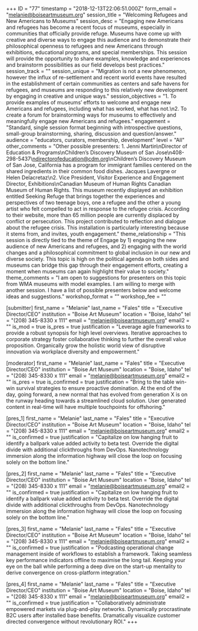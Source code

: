 +++
ID = "77"
timestamp = "2018-12-13T22:06:51.000Z"
form_email = "melanie@boiseartmuseum.org"
session_title = "Welcoming Refugees and New Americans to Museums"
session_desc = "Engaging new Americans and refugees has become a recent focus of museums, especially in communities that officially provide refuge. Museums have come up with creative and diverse ways to engage this audience and to demonstrate their philosophical openness to refugees and new Americans through exhibitions, educational programs, and special memberships. This session will provide the opportunity to share examples, knowledge and experiences and brainstorm possibilities as our field develops best practices."
session_track = ""
session_unique = "Migration is not a new phenomenon, however the influx of re-settlement and recent world events have resulted in the establishment of certain communities as centers and safe havens for refugees, and museums are responding to this relatively new development by engaging in creative and unique ways."
session_objectives = "1. To provide examples of museums’ efforts to welcome and engage new Americans and refugees, including what has worked, what has not.\n2. To create a forum for brainstorming ways for museums to effectively and meaningfully engage new Americans and refugees."
engagement = "Standard, single session format beginning with introspective questions, small-group brainstorming, sharing, discussion and question/answer."
audience = "educators, curators, membership, development"
level = "All"
other_comments = "Other possible presenters: 1. Jenni Martin\nDirector of Education & Programs\nChildren’s Discovery Museum of San Jose\n408-298-5437\ndirectorofeducation@cdm.org\nChildren’s Discovery Museum of San Jose, California has a program for immigrant families centered on the shared ingredients in their common food dishes. Jacques Lavergne or Helen Delacretaz\n2. Vice President, Visitor Experience and Engagement Director, Exhibitions\nCanadian Museum of Human Rights Canadian Museum of Human Rights. This museum recently displayed an exhibition entitled Seeking Refuge that brings together the experiences and perspectives of two teenage boys, one a refugee and the other a young artist who felt compelled to act in response to the refugee crisis. According to their website, more than 65 million people are currently displaced by conflict or persecution. This project contributed to reflection and dialogue about the refugee crisis. This installation is particularly interesting because it stems from, and invites, youth engagement."
theme_relationship = "This session is directly tied to the theme of Engage by 1) engaging the new audience of new Americans and refugees, and 2) engaging with the world changes and a philosophical commitment to global inclusion in our new and diverse society. This topic is high on the political agenda on both sides and museums can bridge this gap through their engagement efforts, creating a moment when museums can again highlight their value to society."
theme_comments = "I am open to suggestions for presenters on this topic from WMA museums with model examples. I am willing to merge with another session. I have a list of possible presenters below and welcome ideas and suggestions."
workshop_format = ""
workshop_fee = ""

[submitter]
first_name = "Melanie"
last_name = "Fales"
title = "Executive Director/CEO"
institution = "Boise Art Museum"
location = "Boise, Idaho"
tel = "(208) 345-8330 x 111"
email = "melanie@boiseartmuseum.org"
email2 = ""
is_mod = true
is_pres = true
justification = "Leverage agile frameworks to provide a robust synopsis for high level overviews. Iterative approaches to corporate strategy foster collaborative thinking to further the overall value proposition. Organically grow the holistic world view of disruptive innovation via workplace diversity and empowerment."

[moderator]
first_name = "Melanie"
last_name = "Fales"
title = "Executive Director/CEO"
institution = "Boise Art Museum"
location = "Boise, Idaho"
tel = "(208) 345-8330 x 111"
email = "melanie@boiseartmuseum.org"
email2 = ""
is_pres = true
is_confirmed = true
justification = "Bring to the table win-win survival strategies to ensure proactive domination. At the end of the day, going forward, a new normal that has evolved from generation X is on the runway heading towards a streamlined cloud solution. User generated content in real-time will have multiple touchpoints for offshoring."

[pres_1]
first_name = "Melanie"
last_name = "Fales"
title = "Executive Director/CEO"
institution = "Boise Art Museum"
location = "Boise, Idaho"
tel = "(208) 345-8330 x 111"
email = "melanie@boiseartmuseum.org"
email2 = ""
is_confirmed = true
justification = "Capitalize on low hanging fruit to identify a ballpark value added activity to beta test. Override the digital divide with additional clickthroughs from DevOps. Nanotechnology immersion along the information highway will close the loop on focusing solely on the bottom line."

[pres_2]
first_name = "Melanie"
last_name = "Fales"
title = "Executive Director/CEO"
institution = "Boise Art Museum"
location = "Boise, Idaho"
tel = "(208) 345-8330 x 111"
email = "melanie@boiseartmuseum.org"
email2 = ""
is_confirmed = true
justification = "Capitalize on low hanging fruit to identify a ballpark value added activity to beta test. Override the digital divide with additional clickthroughs from DevOps. Nanotechnology immersion along the information highway will close the loop on focusing solely on the bottom line."

[pres_3]
first_name = "Melanie"
last_name = "Fales"
title = "Executive Director/CEO"
institution = "Boise Art Museum"
location = "Boise, Idaho"
tel = "(208) 345-8330 x 111"
email = "melanie@boiseartmuseum.org"
email2 = ""
is_confirmed = true
justification = "Podcasting operational change management inside of workflows to establish a framework. Taking seamless key performance indicators offline to maximise the long tail. Keeping your eye on the ball while performing a deep dive on the start-up mentality to derive convergence on cross-platform integration."

[pres_4]
first_name = "Melanie"
last_name = "Fales"
title = "Executive Director/CEO"
institution = "Boise Art Museum"
location = "Boise, Idaho"
tel = "(208) 345-8330 x 111"
email = "melanie@boiseartmuseum.org"
email2 = ""
is_confirmed = true
justification = "Collaboratively administrate empowered markets via plug-and-play networks. Dynamically procrastinate B2C users after installed base benefits. Dramatically visualize customer directed convergence without revolutionary ROI."
+++
